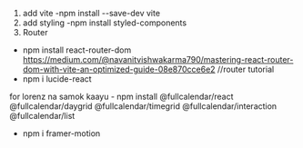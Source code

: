 1. add vite
-npm install --save-dev vite
2. add styling
-npm install styled-components
3. Router
- npm install react-router-dom
https://medium.com/@navanitvishwakarma790/mastering-react-router-dom-with-vite-an-optimized-guide-08e870cce6e2
//router tutorial
- npm i lucide-react

for lorenz na samok kaayu  - npm install @fullcalendar/react @fullcalendar/daygrid @fullcalendar/timegrid @fullcalendar/interaction @fullcalendar/list
- npm i framer-motion
